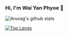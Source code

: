 ### Hi, I'm Wai Yan Phyoe 👋

<!--
**wyphyoe/wyphyoe** is a ✨ _special_ ✨ repository because its `README.md` (this file) appears on your GitHub profile.

Here are some ideas to get you started:

- 🔭 I’m currently working on ...
- 🌱 I’m currently learning ...
- 👯 I’m looking to collaborate on ...
- 🤔 I’m looking for help with ...
- 💬 Ask me about ...
- 📫 How to reach me: ...
- 😄 Pronouns: ...
- ⚡ Fun fact: ...
-->
![Anurag's github stats](https://github-readme-stats.vercel.app/api?username=wyphyoe&show_icons=true)

[![Top Langs](https://github-readme-stats.vercel.app/api/top-langs/?username=wyphyoe)](https://github.com/anuraghazra/github-readme-stats)
